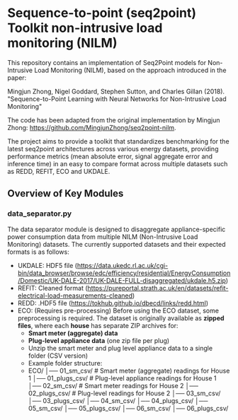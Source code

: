 # Sequence-to-point (seq2point) Toolkit non-intrusive load monitoring (NILM)


This repository contains an implementation of Seq2Point models for Non-Intrusive Load Monitoring (NILM), based on the approach introduced in the paper:

Mingjun Zhong, Nigel Goddard, Stephen Sutton, and Charles Gillan (2018).
"Sequence-to-Point Learning with Neural Networks for Non-Intrusive Load Monitoring"

The code has been adapted from the original implementation by Mingjun Zhong: https://github.com/MingjunZhong/seq2point-nilm.

The project aims to provide a toolkit that standardizes benchmarking for the latest seq2point architectures across various energy datasets, providing performance metrics (mean absolute error, signal aggregate error and inference time) in an easy to compare format across multiple datasets such as REDD, REFIT, ECO and UKDALE. 

## Overview of Key Modules

### data_separator.py
The data separator module is designed to disaggregate appliance-specific power consumption data from multiple NILM (Non-Intrusive Load Monitoring) datasets. The currently supported datasets and their expected formats is as follows:
- UKDALE: HDF5 file (https://data.ukedc.rl.ac.uk/cgi-bin/data_browser/browse/edc/efficiency/residential/EnergyConsumption/Domestic/UK-DALE-2017/UK-DALE-FULL-disaggregated/ukdale.h5.zip)
- REFIT: Cleaned format (https://pureportal.strath.ac.uk/en/datasets/refit-electrical-load-measurements-cleaned)
- REDD: .HDF5 file (https://tokhub.github.io/dbecd/links/redd.html)
- ECO: (Requires pre-processing) Before using the ECO dataset, some preprocessing is required. The dataset is originally available as **zipped files**, where each **house** has separate ZIP archives for:
  - **Smart meter (aggregate) data**
  - **Plug-level appliance data** (one zip file per plug)
  - Unzip the smart meter and plug level appliance data to a single folder (CSV version)
  - Example folder structure:
  - ECO/
      │── 01_sm_csv/         # Smart meter (aggregate) readings for House 1
      │── 01_plugs_csv/      # Plug-level appliance readings for House 1
      │── 02_sm_csv/         # Smart meter readings for House 2
      │── 02_plugs_csv/      # Plug-level readings for House 2
      │── 03_sm_csv/
      │── 03_plugs_csv/
      │── 04_sm_csv/
      │── 04_plugs_csv/
      │── 05_sm_csv/
      │── 05_plugs_csv/
      │── 06_sm_csv/
      │── 06_plugs_csv/



